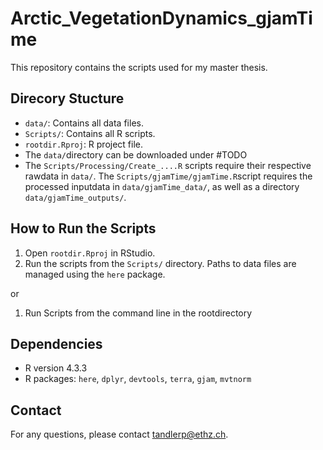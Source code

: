 # Arctic_VegetationDynamics_gjamTime

This repository contains the scripts used for my master thesis.

## Direcory Stucture
- `data/`: Contains all data files.
- `Scripts/`: Contains all R scripts.
- `rootdir.Rproj`: R project file.
- The `data/`directory can be downloaded under #TODO
- The `Scripts/Processing/Create_....R` scripts require their respective rawdata in `data/`.
The `Scripts/gjamTime/gjamTime.R`script requires the processed inputdata in `data/gjamTime_data/`, as well as a directory `data/gjamTime_outputs/`.

## How to Run the Scripts
1. Open `rootdir.Rproj` in RStudio.
2. Run the scripts from the `Scripts/` directory. Paths to data files are managed using the `here` package.

or
1. Run Scripts from the command line in the rootdirectory

## Dependencies
- R version 4.3.3
- R packages: `here`, `dplyr`, `devtools`, `terra`, `gjam`, `mvtnorm`

## Contact
For any questions, please contact tandlerp@ethz.ch.


